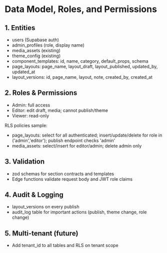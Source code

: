 # Data Model, Roles, and Permissions

## 1. Entities
- users (Supabase auth)
- admin_profiles (role, display name)
- media_assets (existing)
- theme_config (existing)
- component_templates: id, name, category, default_props, schema
- page_layouts: page_name, layout_draft, layout_published, updated_by, updated_at
- layout_versions: id, page_name, layout, note, created_by, created_at

## 2. Roles & Permissions
- Admin: full access
- Editor: edit draft, media; cannot publish/theme
- Viewer: read-only

RLS policies sample:
- page_layouts: select for all authenticated; insert/update/delete for role in ('admin','editor'); publish endpoint checks 'admin'
- media_assets: select/insert for editor/admin; delete admin only

## 3. Validation
- zod schemas for section contracts and templates
- Edge functions validate request body and JWT role claims

## 4. Audit & Logging
- layout_versions on every publish
- audit_log table for important actions (publish, theme change, role change)

## 5. Multi-tenant (future)
- Add tenant_id to all tables and RLS on tenant scope

